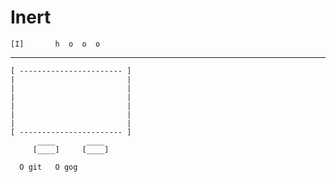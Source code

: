 # Inert
    [I]       h  o  o  o
----------------------------
```
[ ----------------------- ]
|                         |
|                         |
|                         |
|                         |
|                         |
|                         |
[ ----------------------- ]
      ____       ____
     [____]     [____]
```


      O git   O gog